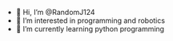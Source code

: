 - 👋 Hi, I’m @RandomJ124
- 👀 I’m interested in programming and robotics
- 🌱 I’m currently learning python programming

<!---
RandomJ124/RandomJ124 is a ✨ special ✨ repository because its `README.md` (this file) appears on your GitHub profile.
You can click the Preview link to take a look at your changes.
--->
